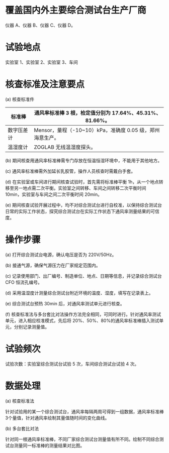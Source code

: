 # 覆盖国内外主要综合测试台生产厂商

仪器 A、仪器 B、仪器 C、仪器 D。

# 试验地点

实验室 1、实验室 2、实验室 3、车间

# 核查标准及注意要点

(a) 核查标准件

|标准棒|通风率标准棒 3 根，检定值分别为 17.64%、45.31%、81.66%。|
|---|---|
|数字压差计|Mensor，量程（-10~10）kPa，准确度 0.05 级，郑州海意生产。|
|温湿度计|ZOGLAB 无线温湿度探头。|

(b) 期间核查用通风率标准棒需专门存放在恒温恒湿环境中，不能用于其他地方。

(c) 通风率标准棒需外加延长乳胶管，操作人员核查时需戴白手套。

(d) 在实验室或车间进行期间核查试验时，首先需将标准棒平衡 1h，从一个地点转移至另一地点需二次平衡。实验室之间转移、车间之间转移二次平衡时间 10min，实验室与车间之间二次平衡时间 20min。

(e) 期间核查试验开展过程中，均不对综合测试台进行自校准，以保持综合测试台日常的实际工作状态，探究综合测试台在实际工作状态下通风率测量结果的可信度。

# 操作步骤

(a) 打开综合测试台电源，确认电压是否为 220V/50Hz。

(b) 接通气源，确保气源压力在厂家规定范围内。

(c) 记录使用部门、出厂编号、制造单位、地点、日期等信息，并记录综合测试台 CFO 恒流孔编号。

(d) 采用温湿度计测量综合测试台附近环境的温度、湿度，填写在记录表上。

(e) 综合测试台预热 30min 后，对通风率测试单元进行核查。

(f) 核查标准法与多台套比对法操作方法完全相同，可同时进行。针对通风率测试单元，进入相应校准模式，先后将 20%、50%、80%的通风率标准棒插入测试单元，分别记录测量值。

# 试验频次

试验次数：实验室综合测试台试验 5 次，车间综合测试台试验 4 次。

# 数据处理

(a) 核查标准法

针对试验用的某一个综合测试台，通风率每隔两周可得到一组数据，通风率标准棒 3个量值，针对通风率绘制其量值随时间的变化曲线。

(b) 多台套比对法

针对同一根通风率标准棒，不同厂家综合测试台测量值有所不同。绘制不同综合测试台测量同一标准棒的测量结果对比图。